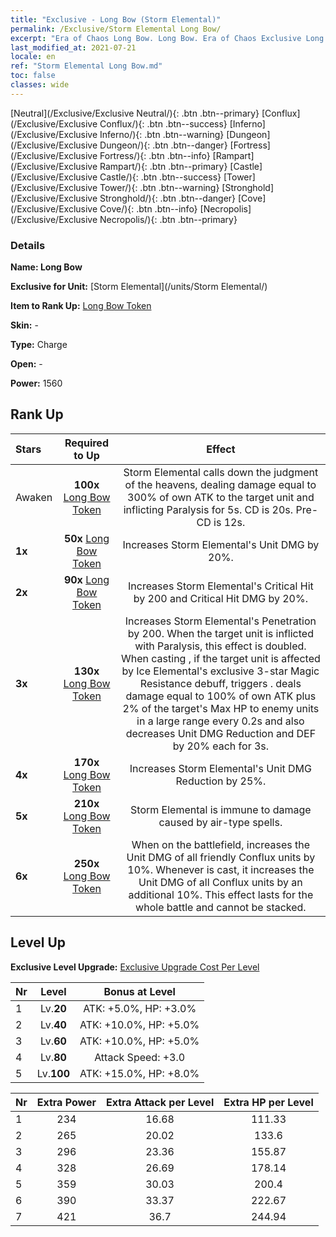```yaml
---
title: "Exclusive - Long Bow (Storm Elemental)"
permalink: /Exclusive/Storm Elemental Long Bow/
excerpt: "Era of Chaos Long Bow. Long Bow. Era of Chaos Exclusive Long Bow. Storm Elemental Exclusive."
last_modified_at: 2021-07-21
locale: en
ref: "Storm Elemental Long Bow.md"
toc: false
classes: wide
---
```

 [Neutral](/Exclusive/Exclusive Neutral/){: .btn .btn--primary} [Conflux](/Exclusive/Exclusive Conflux/){: .btn .btn--success} [Inferno](/Exclusive/Exclusive Inferno/){: .btn .btn--warning} [Dungeon](/Exclusive/Exclusive Dungeon/){: .btn .btn--danger} [Fortress](/Exclusive/Exclusive Fortress/){: .btn .btn--info} [Rampart](/Exclusive/Exclusive Rampart/){: .btn .btn--primary} [Castle](/Exclusive/Exclusive Castle/){: .btn .btn--success} [Tower](/Exclusive/Exclusive Tower/){: .btn .btn--warning} [Stronghold](/Exclusive/Exclusive Stronghold/){: .btn .btn--danger} [Cove](/Exclusive/Exclusive Cove/){: .btn .btn--info} [Necropolis](/Exclusive/Exclusive Necropolis/){: .btn .btn--primary} 

### Details
 **Name: Long Bow** 

 **Exclusive for Unit:** [Storm Elemental](/units/Storm Elemental/) 

 **Item to Rank Up:** [Long Bow Token](/Items/con_914/)

 **Skin:** -

 **Type:** Charge

 **Open:** -

 **Power:** 1560

## Rank Up

  |     Stars    |  Required to Up | Effect |
  |:-------------|:---------------:|:---------------:|
  |  Awaken  | **100x** [Long Bow Token](/Items/con_914/) | <Force of Nature> Storm Elemental calls down the judgment of the heavens, dealing damage equal to 300% of own ATK to the target unit and inflicting Paralysis for 5s. CD is 20s. Pre-CD is 12s. |
  | **1x** <i class="fas fa-star"/> | **50x** [Long Bow Token](/Items/con_914/) | Increases Storm Elemental's Unit DMG by 20%. |
  | **2x** <i class="fas fa-star"/> | **90x** [Long Bow Token](/Items/con_914/) | Increases Storm Elemental's Critical Hit by 200 and Critical Hit DMG by 20%. |
  | **3x** <i class="fas fa-star"/> | **130x** [Long Bow Token](/Items/con_914/) | Increases Storm Elemental's Penetration by 200. When the target unit is inflicted with Paralysis, this effect is doubled. When casting <Force of Nature>, if the target unit is affected by Ice Elemental's exclusive 3-star Magic Resistance debuff, triggers <Elemental Rage>. <Elemental Rage> deals damage equal to 100% of own ATK plus 2% of the target's Max HP to enemy units in a large range every 0.2s and also decreases Unit DMG Reduction and DEF by 20% each for 3s. |
  | **4x** <i class="fas fa-star"/> | **170x** [Long Bow Token](/Items/con_914/) | Increases Storm Elemental's Unit DMG Reduction by 25%. |
  | **5x** <i class="fas fa-star"/> | **210x** [Long Bow Token](/Items/con_914/) | Storm Elemental is immune to damage caused by air-type spells. |
  | **6x** <i class="fas fa-star"/> | **250x** [Long Bow Token](/Items/con_914/) | <Elemental Resonance> When on the battlefield, increases the Unit DMG of all friendly Conflux units by 10%. Whenever <Force of Nature> is cast, it increases the Unit DMG of all Conflux units by an additional 10%. This effect lasts for the whole battle and cannot be stacked. |


## Level Up
 **Exclusive Level Upgrade:** [Exclusive Upgrade Cost Per Level](/Exclusive/ExclusiveUpgradeCostPerLevel/)

  |  Nr  |   Level  | Bonus at Level |
  |:-----|:--------:|:--------------:|
  | 1 | Lv.**20** | ATK: +5.0%, HP: +3.0% |
  | 2 | Lv.**40** | ATK: +10.0%, HP: +5.0% |
  | 3 | Lv.**60** | ATK: +10.0%, HP: +5.0% |
  | 4 | Lv.**80** | Attack Speed: +3.0 |
  | 5 | Lv.**100** | ATK: +15.0%, HP: +8.0% |


  |  Nr  |  Extra Power | Extra Attack per Level | Extra HP per Level |
  |:-----|:--------:|:--------:|:--------:|
  | 1 | 234 | 16.68 | 111.33 |
  | 2 | 265 | 20.02 | 133.6 |
  | 3 | 296 | 23.36 | 155.87 |
  | 4 | 328 | 26.69 | 178.14 |
  | 5 | 359 | 30.03 | 200.4 |
  | 6 | 390 | 33.37 | 222.67 |
  | 7 | 421 | 36.7 | 244.94 |


